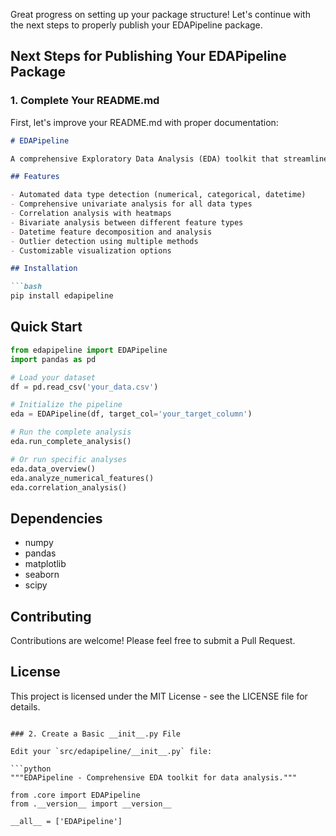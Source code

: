 Great progress on setting up your package structure! Let's continue with the next steps to properly publish your EDAPipeline package.

## Next Steps for Publishing Your EDAPipeline Package

### 1. Complete Your README.md

First, let's improve your README.md with proper documentation:

```markdown
# EDAPipeline

A comprehensive Exploratory Data Analysis (EDA) toolkit that streamlines the process of analyzing datasets through visualization and statistical methods.

## Features

- Automated data type detection (numerical, categorical, datetime)
- Comprehensive univariate analysis for all data types
- Correlation analysis with heatmaps
- Bivariate analysis between different feature types
- Datetime feature decomposition and analysis
- Outlier detection using multiple methods
- Customizable visualization options

## Installation

```bash
pip install edapipeline
```

## Quick Start

```python
from edapipeline import EDAPipeline
import pandas as pd

# Load your dataset
df = pd.read_csv('your_data.csv')

# Initialize the pipeline
eda = EDAPipeline(df, target_col='your_target_column')

# Run the complete analysis
eda.run_complete_analysis()

# Or run specific analyses
eda.data_overview()
eda.analyze_numerical_features()
eda.correlation_analysis()
```

## Dependencies

- numpy
- pandas
- matplotlib
- seaborn
- scipy

## Contributing

Contributions are welcome! Please feel free to submit a Pull Request.

## License

This project is licensed under the MIT License - see the LICENSE file for details.
```

### 2. Create a Basic __init__.py File

Edit your `src/edapipeline/__init__.py` file:

```python
"""EDAPipeline - Comprehensive EDA toolkit for data analysis."""

from .core import EDAPipeline
from .__version__ import __version__

__all__ = ['EDAPipeline']
```


